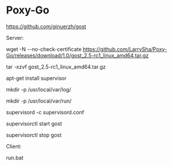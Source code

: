 # Poxy-Go
<https://github.com/ginuerzh/gost>

Server:

wget -N --no-check-certificate https://github.com/LarrySha/Poxy-Go/releases/download/1.0/gost_2.5-rc1_linux_amd64.tar.gz


tar -xzvf gost_2.5-rc1_linux_amd64.tar.gz


apt-get install supervisor


mkdir -p /usr/local/var/log/


mkdir -p /usr/local/var/run/


supervisord -c supervisord.conf


supervisorctl start gost

supervisorctl stop gost

Client:

run.bat

